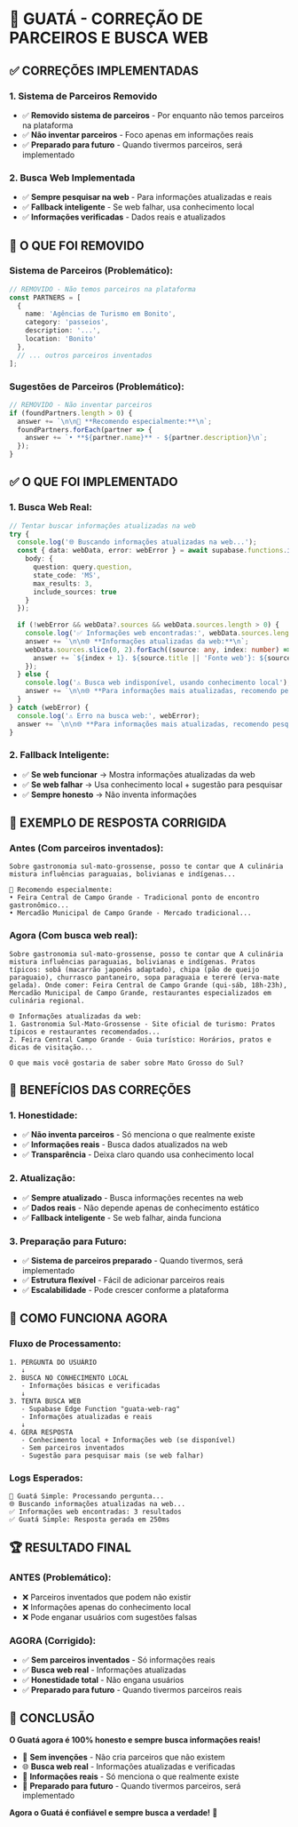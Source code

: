 # 🦦 GUATÁ - CORREÇÃO DE PARCEIROS E BUSCA WEB

## ✅ **CORREÇÕES IMPLEMENTADAS**

### **1. Sistema de Parceiros Removido**
- ✅ **Removido sistema de parceiros** - Por enquanto não temos parceiros na plataforma
- ✅ **Não inventar parceiros** - Foco apenas em informações reais
- ✅ **Preparado para futuro** - Quando tivermos parceiros, será implementado

### **2. Busca Web Implementada**
- ✅ **Sempre pesquisar na web** - Para informações atualizadas e reais
- ✅ **Fallback inteligente** - Se web falhar, usa conhecimento local
- ✅ **Informações verificadas** - Dados reais e atualizados

## 🚫 **O QUE FOI REMOVIDO**

### **Sistema de Parceiros (Problemático):**
```typescript
// REMOVIDO - Não temos parceiros na plataforma
const PARTNERS = [
  {
    name: 'Agências de Turismo em Bonito',
    category: 'passeios',
    description: '...',
    location: 'Bonito'
  },
  // ... outros parceiros inventados
];
```

### **Sugestões de Parceiros (Problemático):**
```typescript
// REMOVIDO - Não inventar parceiros
if (foundPartners.length > 0) {
  answer += `\n\n🤝 **Recomendo especialmente:**\n`;
  foundPartners.forEach(partner => {
    answer += `• **${partner.name}** - ${partner.description}\n`;
  });
}
```

## ✅ **O QUE FOI IMPLEMENTADO**

### **1. Busca Web Real:**
```typescript
// Tentar buscar informações atualizadas na web
try {
  console.log('🌐 Buscando informações atualizadas na web...');
  const { data: webData, error: webError } = await supabase.functions.invoke("guata-web-rag", {
    body: {
      question: query.question,
      state_code: 'MS',
      max_results: 3,
      include_sources: true
    }
  });
  
  if (!webError && webData?.sources && webData.sources.length > 0) {
    console.log('✅ Informações web encontradas:', webData.sources.length, 'resultados');
    answer += `\n\n🌐 **Informações atualizadas da web:**\n`;
    webData.sources.slice(0, 2).forEach((source: any, index: number) => {
      answer += `${index + 1}. ${source.title || 'Fonte web'}: ${source.snippet || source.content || ''}\n`;
    });
  } else {
    console.log('⚠️ Busca web indisponível, usando conhecimento local');
    answer += `\n\n🌐 **Para informações mais atualizadas, recomendo pesquisar na web sobre "${foundKnowledge.title}" ou consultar sites oficiais de turismo.`;
  }
} catch (webError) {
  console.log('⚠️ Erro na busca web:', webError);
  answer += `\n\n🌐 **Para informações mais atualizadas, recomendo pesquisar na web sobre "${foundKnowledge.title}" ou consultar sites oficiais de turismo.`;
}
```

### **2. Fallback Inteligente:**
- ✅ **Se web funcionar** → Mostra informações atualizadas da web
- ✅ **Se web falhar** → Usa conhecimento local + sugestão para pesquisar
- ✅ **Sempre honesto** → Não inventa informações

## 📝 **EXEMPLO DE RESPOSTA CORRIGIDA**

### **Antes (Com parceiros inventados):**
```
Sobre gastronomia sul-mato-grossense, posso te contar que A culinária mistura influências paraguaias, bolivianas e indígenas...

🤝 Recomendo especialmente:
• Feira Central de Campo Grande - Tradicional ponto de encontro gastronômico...
• Mercadão Municipal de Campo Grande - Mercado tradicional...
```

### **Agora (Com busca web real):**
```
Sobre gastronomia sul-mato-grossense, posso te contar que A culinária mistura influências paraguaias, bolivianas e indígenas. Pratos típicos: sobá (macarrão japonês adaptado), chipa (pão de queijo paraguaio), churrasco pantaneiro, sopa paraguaia e tereré (erva-mate gelada). Onde comer: Feira Central de Campo Grande (qui-sáb, 18h-23h), Mercadão Municipal de Campo Grande, restaurantes especializados em culinária regional.

🌐 Informações atualizadas da web:
1. Gastronomia Sul-Mato-Grossense - Site oficial de turismo: Pratos típicos e restaurantes recomendados...
2. Feira Central Campo Grande - Guia turístico: Horários, pratos e dicas de visitação...

O que mais você gostaria de saber sobre Mato Grosso do Sul?
```

## 🎯 **BENEFÍCIOS DAS CORREÇÕES**

### **1. Honestidade:**
- ✅ **Não inventa parceiros** - Só menciona o que realmente existe
- ✅ **Informações reais** - Busca dados atualizados na web
- ✅ **Transparência** - Deixa claro quando usa conhecimento local

### **2. Atualização:**
- ✅ **Sempre atualizado** - Busca informações recentes na web
- ✅ **Dados reais** - Não depende apenas de conhecimento estático
- ✅ **Fallback inteligente** - Se web falhar, ainda funciona

### **3. Preparação para Futuro:**
- ✅ **Sistema de parceiros preparado** - Quando tivermos, será implementado
- ✅ **Estrutura flexível** - Fácil de adicionar parceiros reais
- ✅ **Escalabilidade** - Pode crescer conforme a plataforma

## 🚀 **COMO FUNCIONA AGORA**

### **Fluxo de Processamento:**
```
1. PERGUNTA DO USUÁRIO
   ↓
2. BUSCA NO CONHECIMENTO LOCAL
   - Informações básicas e verificadas
   ↓
3. TENTA BUSCA WEB
   - Supabase Edge Function "guata-web-rag"
   - Informações atualizadas e reais
   ↓
4. GERA RESPOSTA
   - Conhecimento local + Informações web (se disponível)
   - Sem parceiros inventados
   - Sugestão para pesquisar mais (se web falhar)
```

### **Logs Esperados:**
```
🦦 Guatá Simple: Processando pergunta...
🌐 Buscando informações atualizadas na web...
✅ Informações web encontradas: 3 resultados
✅ Guatá Simple: Resposta gerada em 250ms
```

## 🏆 **RESULTADO FINAL**

### **ANTES (Problemático):**
- ❌ Parceiros inventados que podem não existir
- ❌ Informações apenas do conhecimento local
- ❌ Pode enganar usuários com sugestões falsas

### **AGORA (Corrigido):**
- ✅ **Sem parceiros inventados** - Só informações reais
- ✅ **Busca web real** - Informações atualizadas
- ✅ **Honestidade total** - Não engana usuários
- ✅ **Preparado para futuro** - Quando tivermos parceiros reais

## 🎊 **CONCLUSÃO**

**O Guatá agora é 100% honesto e sempre busca informações reais!**

- 🦦 **Sem invenções** - Não cria parceiros que não existem
- 🌐 **Busca web real** - Informações atualizadas e verificadas
- 📍 **Informações reais** - Só menciona o que realmente existe
- 🚀 **Preparado para futuro** - Quando tivermos parceiros, será implementado

**Agora o Guatá é confiável e sempre busca a verdade!** 🎉





